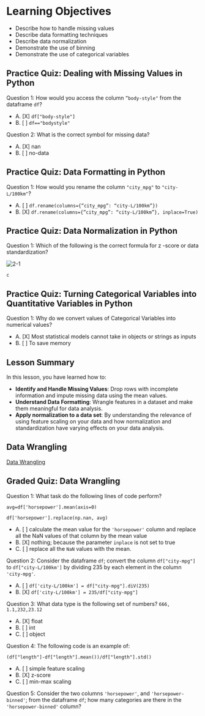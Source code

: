 # Learning Objectives

* Describe how to handle missing values
* Describe data formatting techniques
* Describe data normalization
* Demonstrate the use of binning
* Demonstrate the use of categorical variables

## Practice Quiz: Dealing with Missing Values in Python

Question 1: How would you access the column ```”body-style"``` from the dataframe ```df```?

- A. [X] ```df["body-style"]```
- B. [ ] ```df=="bodystyle"```

Question 2: What is the correct symbol for missing data?

- A. [X] nan
- B. [ ] no-data

## Practice Quiz: Data Formatting in Python

Question 1: How would you rename the column ```"city_mpg"``` to ```"city-L/100km"```?

- A. [ ] ```df.rename(columns={”city_mpg”: “city-L/100km”})```
- B. [X] ```df.rename(columns={”city_mpg”: “city-L/100km”}, inplace=True)```

## Practice Quiz: Data Normalization in Python

Question 1: Which of the following is the correct formula for z -score or data standardization?

![2-1](https://user-images.githubusercontent.com/17474099/118642561-d25d9000-b7db-11eb-995f-c8f9a766f48a.png)

```c```

## Practice Quiz: Turning Categorical Variables into Quantitative Variables in Python

Question 1: Why do we convert values of Categorical Variables into numerical values?

- A. [X] Most statistical models cannot take in objects or strings as inputs
- B. [ ] To save memory

## Lesson Summary

In this lesson, you have learned how to:

* **Identify and Handle Missing Values**: Drop rows with incomplete information and impute missing data using the mean values.
* **Understand Data Formatting**: Wrangle features in a dataset and make them meaningful for data analysis.
* **Apply normalization to a data set**: By understanding the relevance of using feature scaling on your data and how normalization and standardization have varying effects on your data analysis.

## Data Wrangling

[Data Wrangling](https://github.com/1965Eric/IBM-DA0101EN-Analyzing-Data-with-Python/blob/main/DA0101EN-Data-wrangling.ipynb)

## Graded Quiz: Data Wrangling

Question 1: What task do the following lines of code perform?

```
avg=df['horsepower'].mean(axis=0)

df['horsepower'].replace(np.nan, avg)
```

- A. [ ] calculate the mean value for the ```'horsepower'``` column and replace all the NaN values of that column by the mean value
- B. [X] nothing; because the parameter ```inplace``` is not set to true
- C. [ ] replace all the ```NaN``` values with the mean.

Question 2: Consider the dataframe ```df```; convert the column ```df["city-mpg"]``` to ```df["city-L/100km']``` by dividing 235 by each element in the column ```'city-mpg'```.

- A. [ ] ```df['city-L/100km'] = df["city-mpg"].diV(235)```
- B. [X] ```df['city-L/100km'] = 235/df["city-mpg"]```

Question 3: What data type is the following set of numbers? ```666, 1.1,232,23.12```

- A. [X] float
- B. [ ] int
- C. [ ] object

Question 4: The following code is an example of:

```
(df["length"]-df["length"].mean())/df["length"].std()
```

- A. [ ] simple feature scaling
- B. [X] z-score
- C. [ ] min-max scaling

Question 5: Consider the two columns ```'horsepower'```, and ```'horsepower-binned'```; from the dataframe ```df```; how many categories are there in the ```'horsepower-binned'``` column?

